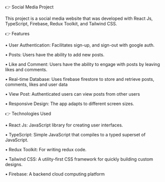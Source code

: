 👉 Social Media Project

This project is a social media website that was developed with React Js, TypeScript, Firebase, Redux Toolkit, and Tailwind CSS.

👉 Features

• User Authentication: Facilitates sign-up, and sign-out with google auth.

• Posts: Users have the ability to add new posts.

• Like and Comment: Users have the ability to engage with posts by leaving likes and comments.

• Real-time Database: Uses firebase firestore to store and retrieve posts, comments, likes and user data

• View Post: Authenticated users can view posts from other users

• Responsive Design: The app adapts to different screen sizes.

👉 Technologies Used

• React Js: JavaScript library for creating user interfaces.

• TypeScript: Simple JavaScript that compiles to a typed superset of JavaScript.

• Redux Toolkit: For writing redux code.

• Tailwind CSS: A utility-first CSS framework for quickly building custom designs.

• Firebase: A backend cloud computing platform
